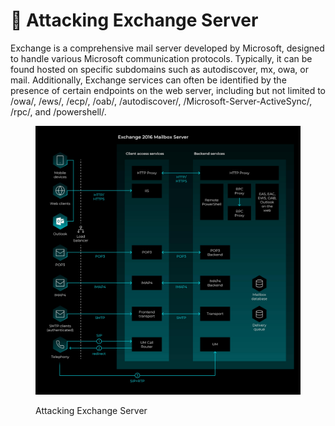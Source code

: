 # 🔺 Attacking Exchange Server

Exchange is a comprehensive mail server developed by Microsoft, designed to handle various Microsoft communication protocols. Typically, it can be found hosted on specific subdomains such as autodiscover, mx, owa, or mail. Additionally, Exchange services can often be identified by the presence of certain endpoints on the web server, including but not limited to /owa/, /ews/, /ecp/, /oab/, /autodiscover/, /Microsoft-Server-ActiveSync/, /rpc/, and /powershell/.

<figure><img src="../../../.gitbook/assets/image (2).png" alt=""><figcaption><p>Attacking Exchange Server</p></figcaption></figure>

